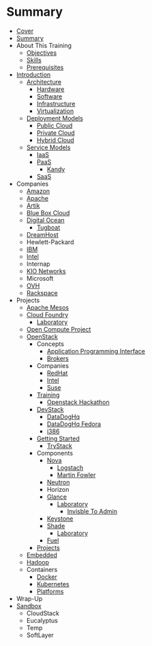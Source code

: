 # Summary

* [Cover](README.md)
* [Summary](SUMMARY.md)
* About This Training
  * [Objectives](documentation/Objectives.md)
  * [Skills](documentation/Skills.md)
  * [Prerequisites](documentation/Prerequisites.md)
* [Introduction](documentation/Introduction.md)
  * [Architecture](documentation/Concepts.md)
    * [Hardware](documentation/ConceptsHardware.md)
    * [Software](documentation/ConceptsSoftware.md)
    * [Infrastructure](documentation/ConceptsInfrastructure.md)
    * [Virtualization](documentation/Virtualization.md)
  * [Deployment Models](documentation/DeploymentModels.md)
    * [Public Cloud](documentation/PublicCloud.md)
    * [Private Cloud](documentation/PrivateCloud.md)
    * [Hybrid Cloud](documentation/HybridCloud.md)
  * [Service Models](documentation/ServiceModels.md)
    * [IaaS](documentation/IaaS.md)
    * [PaaS](documentation/PaaS.md)
      * [Kandy](documentation/Kandy.md)
    * [SaaS](documentation/SaaS.md)
* Companies
  * [Amazon](documentation/Amazon.md)
  * [Apache](documentation/Apache.md)
  * [Artik](documentation/Artik.md)
  * [Blue Box Cloud](documentation/BlueBoxCloud.md)
  * [Digital Ocean](documentation/DigitalOcean.md)
    * [Tugboat](documentation/Tugboat.md)
  * [DreamHost](documentation/DreamHost.md)
  * Hewlett-Packard
  * [IBM](documentation/Ibm.md)
  * [Intel](documentation/Intel.md)
  * Internap
  * [KIO Networks](documentation/KioNetworks.md)
  * Microsoft
  * [OVH](documentation/Ovh.md)
  * [Rackspace](documentation/Rackspace.md)
* Projects
  * [Apache Mesos](documentation/ApacheMesos.md)
  * [Cloud Foundry](documentation/CloudFoundry.md)
    * [Laboratory](documentation/Laboratory.md)
  * [Open Compute Project](documentation/OpenComputeProject.md)
  * [OpenStack](documentation/OpenStack.md)
    * Concepts
      * [Application Programming Interface](documentation/OpenstackApplicationProgrammingInterface.md)
      * [Brokers](documentation/Brokers.md)
    * Companies
      * [RedHat](documentation/OpenStackRedHat.md)
      * [Intel](documentation/OpenStackIntel.md)
      * [Suse](documentation/OpenStackSuse.md)
    * [Training](documentation/OpenStackTraining.md)
      * [Openstack Hackathon](documentation/OpenstackHackathon.md)
    * [DevStack](documentation/DevStack.md)
      * [DataDogHq](documentation/Datadoghq.md)
      * [DataDogHq Fedora](documentation/DatadoghqFedora.md)
      * [i386](documentation/Datadoghqi386.md)
    * [Getting Started](documentation/OpenStackGettingStarted.md)
      * [TryStack](documentation/TryStack.md)
    * Components
      * [Nova](documentation/Nova.md)
        * [Logstach](documentation/Logstach.md)
        * [Martin Fowler](documentation/MartinFowler.md)
      * [Neutron](documentation/OpenStackNeutron.md)
      * Horizon
      * [Glance](documentation/Glance.md)
        * [Laboratory](documentation/GlanceLaboratory.md)
          * [Invisble To Admin](documentation/GlanceInvisbleToAdmin.md)
      * [Keystone](documentation/ComponentsKeystone.md)
      * [Shade](documentation/ComponentsShade.md)
        * [Laboratory](documentation/ShadeLaboratory.md)
      * [Fuel](documentation/Fuel.md)
    * [Projects](documentation/OpenStackProjects.md)
  * [Embedded](documentation/Embedded.md)
  * [Hadoop](documentation/hadoop.md)
  * Containers
    * [Docker](documentation/Docker.md)
    * [Kubernetes](documentation/Kubernetes.md)
    * [Platforms](documentation/Platforms.md)
* Wrap-Up
* [Sandbox](documentation/Sandbox.md)
  * CloudStack
  * Eucalyptus
  * Temp
  * SoftLayer

